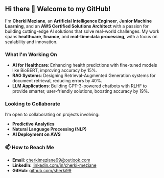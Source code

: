 ## Hi there 👋 Welcome to my GitHub!

I'm **Cherki Meziane**, an **Artificial Intelligence Engineer**, **Junior Machine Learning**, and an **AWS Certified Solutions Architect** with a passion for building cutting-edge AI solutions that solve real-world challenges. My work spans **healthcare**, **finance**, and **real-time data processing**, with a focus on scalability and innovation.

### What I'm Working On
- **AI for Healthcare**: Enhancing health predictions with fine-tuned models like BioBERT, improving accuracy by 15%.
- **RAG Systems**: Designing Retrieval-Augmented Generation systems for document retrieval, reducing errors by 40%.
- **LLM Applications**: Building GPT-3-powered chatbots with RLHF to provide smarter, user-friendly solutions, boosting accuracy by 19%.

### Looking to Collaborate
I’m open to collaborating on projects involving:
- **Predictive Analytics**
- **Natural Language Processing (NLP)**
- **AI Deployment on AWS**

### 📫 How to Reach Me
- **Email**: [cherkimeziane99@outlook.com](mailto:cherkimeziane99@outlook.com)  
- **LinkedIn**: [linkedin.com/in/cherki-meziane](https://linkedin.com/in/cherki-meziane)  
- **GitHub**: [github.com/sherki99](https://github.com/sherki99)



